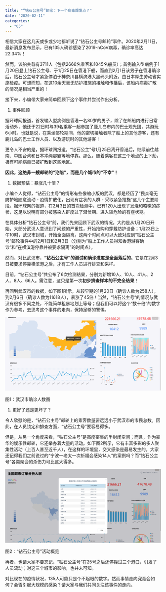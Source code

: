 ```yaml
---
title: "“钻石公主号”邮轮：下一个病毒爆发点？"
date: "2020-02-11"
categories: 
  - "05"
---
```


相信大家在这几天或多或少地都听说了“钻石公主号邮轮”事件。2020年2月11日，最新消息发布显示，已有135人确诊感染了2019-nCoV病毒，确诊率高达22.34%！

然而，该船共载有3711人（包括2666名乘客和1045名船员）；首例输入型病例于1月20日登上钻石公主号、于1月25日在香港下船，而直到2月1日该男子在香港确诊后，钻石公主号才紧急停泊于神奈川县横滨港大黑码头附近，由日本厚生劳动省实施检疫。可想而知，在这10余天毫无防护措施的接触和传播后，该船内病毒扩散的情况是相当严重的！

接下来，小编带大家来简单回顾下这个事件并尝试作出分析。

1. 事件回顾

据环球网报道，首发输入型病例是香港一名80岁的男子，除了在邮船内进行日常活动外，他还于22日时与39名乘客一起参加了鹿儿岛市内的巴士观光团，共游玩6小时。也就是说，在乘坐邮轮期间，他的密切接触者除了船上的其他游客，还有鹿儿岛的巴士工作人员、以及游玩时的其他游客！

更令人不安的是，据环球网报道，“钻石公主”号1月25日离开香港后，继续前往越南、中国台湾和日本冲绳那霸等地停靠。那么，随着乘客在这三个地点的上下船，极有可能病毒已被扩散到这些地区。

**因此，这绝非一艘邮轮的“沦陷”，而是几个城市的“不幸”！**

1. 数据预估：暴涨几十倍？

小编个人觉得，“钻石公主号”的情形有些像缩小版的武汉，都是经历了“民众毫无防护地随意流动 - 疫情扩散化，出现有症状的人群 - 采取紧急措施”这几个主要阶段。据环球网的报道，在2月3日的首次检测中，已有120人出现了发烧和咳嗽的症状，这足以说明有部分被感染人群度过了潜伏期、进入较危险的有症状期。

在具体分析“钻石公主号”前，我们先来回顾下武汉的情况。大约是从1月20日开始，大部分武汉人意识到了问题的严重性，开始抢购和穿戴防护设备；1月23日上午10时，武汉市封城，开始全面隔离。这两个时间点可以大致对应到“钻石公主号”邮轮事件中的2月1日和2月3日（分别为“船上工作人员得知香港游客确诊”和“在横滨港停靠并被要求隔离”的时间点）。

然而，对比武汉市，**“钻石公主号”的测试和确诊进度是全面落后的**。它是在2月3日被要求停靠横滨港之后，才有工作人员进行排查和采样。

目前，“钻石公主号”共公布了6次检测结果，分别为新增10人、10人、41人、2人、8人、66人。需注意，这只是第一次**初步排查样本的不完全结果**！

再回到武汉市的数据，如下图1所示，从较早期的1月20日（确诊人数为258人），到2月6日（确诊人数为11618人），暴涨了45倍！当然，“钻石公主号”的情况与武汉有很多不同之处，不能简单粗暴地划上等号；但我们可以将这个“数十倍”的数字作为参考，去思考这个事件的走向，保持足够的警惕。

![](images/word-image-46.png)

图1：武汉市确诊人数图

1. 更好了还是更坏了？

令人欣慰的是，“钻石公主号”邮轮上的乘客数量要远远小于武汉市的市民总数。因此，在人员锁定和排查方面，“钻石公主号”要容易得多。

但是，从另一个角度来看，“钻石公主号”是高度密集的半封闭空间；而且，作为豪华的娱乐性邮轮，它还举办着大量的活动。如下图2所示，它有丰富多彩的多人聚集性活动（上百人甚至近千人），在这样的环境里，交叉感染是最易发生的。大家还记得我们之前说过的“宁波一老太一次祈福会感染14人”的案例吗？而“钻石公主号”各类聚会的杀伤力可比这大得多。

![](images/word-image-47.png)

图2：“钻石公主号”活动概览

再者，也请大家不要忘记，“钻石公主号”在25号之后还停靠过三个港口，引发了人员流动；对这三个城市的影响，也并未可知。

对比现在的疫情状况，135人可能只是个不起眼的数字。然而事情走向究竟会如何？会否引起大规模的感染？请大家与我们共同关注该事件的走向。
